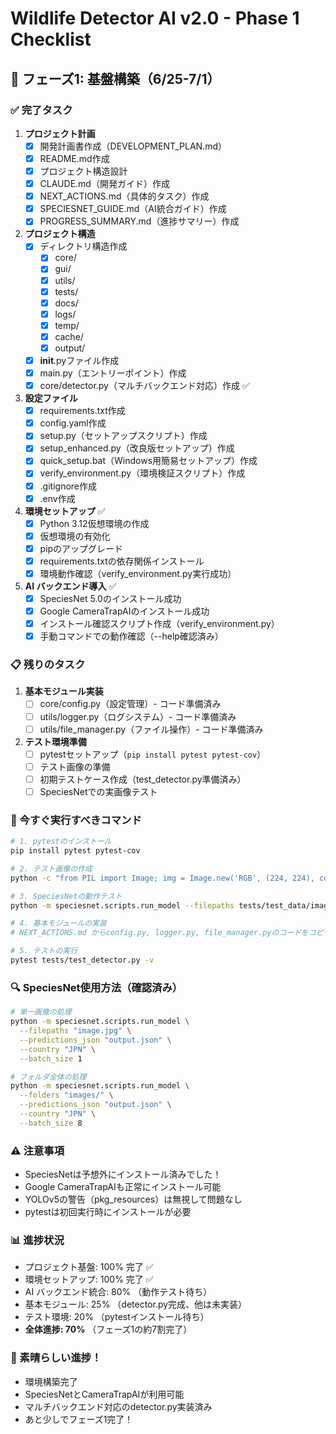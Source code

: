 # Wildlife Detector AI v2.0 - Phase 1 Checklist

## 🚀 フェーズ1: 基盤構築（6/25-7/1）

### ✅ 完了タスク

1. **プロジェクト計画**
   - [x] 開発計画書作成（DEVELOPMENT_PLAN.md）
   - [x] README.md作成
   - [x] プロジェクト構造設計
   - [x] CLAUDE.md（開発ガイド）作成
   - [x] NEXT_ACTIONS.md（具体的タスク）作成
   - [x] SPECIESNET_GUIDE.md（AI統合ガイド）作成
   - [x] PROGRESS_SUMMARY.md（進捗サマリー）作成

2. **プロジェクト構造**
   - [x] ディレクトリ構造作成
     - [x] core/
     - [x] gui/
     - [x] utils/
     - [x] tests/
     - [x] docs/
     - [x] logs/
     - [x] temp/
     - [x] cache/
     - [x] output/
   - [x] __init__.pyファイル作成
   - [x] main.py（エントリーポイント）作成
   - [x] core/detector.py（マルチバックエンド対応）作成 ✅

3. **設定ファイル**
   - [x] requirements.txt作成
   - [x] config.yaml作成
   - [x] setup.py（セットアップスクリプト）作成
   - [x] setup_enhanced.py（改良版セットアップ）作成
   - [x] quick_setup.bat（Windows用簡易セットアップ）作成
   - [x] verify_environment.py（環境検証スクリプト）作成
   - [x] .gitignore作成
   - [x] .env作成

4. **環境セットアップ** ✅
   - [x] Python 3.12仮想環境の作成
   - [x] 仮想環境の有効化
   - [x] pipのアップグレード
   - [x] requirements.txtの依存関係インストール
   - [x] 環境動作確認（verify_environment.py実行成功）

5. **AI バックエンド導入** ✅
   - [x] SpeciesNet 5.0のインストール成功
   - [x] Google CameraTrapAIのインストール成功
   - [x] インストール確認スクリプト作成（verify_environment.py）
   - [x] 手動コマンドでの動作確認（--help確認済み）

### 📋 残りのタスク

1. **基本モジュール実装**
   - [ ] core/config.py（設定管理）- コード準備済み
   - [ ] utils/logger.py（ログシステム）- コード準備済み
   - [ ] utils/file_manager.py（ファイル操作）- コード準備済み

2. **テスト環境準備**
   - [ ] pytestセットアップ（`pip install pytest pytest-cov`）
   - [ ] テスト画像の準備
   - [ ] 初期テストケース作成（test_detector.py準備済み）
   - [ ] SpeciesNetでの実画像テスト

### 🎯 今すぐ実行すべきコマンド

```bash
# 1. pytestのインストール
pip install pytest pytest-cov

# 2. テスト画像の作成
python -c "from PIL import Image; img = Image.new('RGB', (224, 224), color='green'); img.save('tests/test_data/images/test_green.jpg')"

# 3. SpeciesNetの動作テスト
python -m speciesnet.scripts.run_model --filepaths tests/test_data/images/test_green.jpg --predictions_json test_output.json --country JPN

# 4. 基本モジュールの実装
# NEXT_ACTIONS.md からconfig.py, logger.py, file_manager.pyのコードをコピー

# 5. テストの実行
pytest tests/test_detector.py -v
```

### 🔍 SpeciesNet使用方法（確認済み）

```bash
# 単一画像の処理
python -m speciesnet.scripts.run_model \
  --filepaths "image.jpg" \
  --predictions_json "output.json" \
  --country "JPN" \
  --batch_size 1

# フォルダ全体の処理  
python -m speciesnet.scripts.run_model \
  --folders "images/" \
  --predictions_json "output.json" \
  --country "JPN" \
  --batch_size 8
```

### ⚠️ 注意事項

- SpeciesNetは予想外にインストール済みでした！
- Google CameraTrapAIも正常にインストール可能
- YOLOv5の警告（pkg_resources）は無視して問題なし
- pytestは初回実行時にインストールが必要

### 📊 進捗状況

- プロジェクト基盤: 100% 完了 ✅
- 環境セットアップ: 100% 完了 ✅
- AI バックエンド統合: 80% （動作テスト待ち）
- 基本モジュール: 25% （detector.py完成、他は未実装）
- テスト環境: 20% （pytestインストール待ち）
- **全体進捗: 70%** （フェーズ1の約7割完了）

### 🎉 素晴らしい進捗！

- 環境構築完了
- SpeciesNetとCameraTrapAIが利用可能
- マルチバックエンド対応のdetector.py実装済み
- あと少しでフェーズ1完了！

